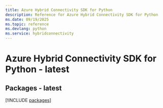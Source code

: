 ```yaml
---
title: Azure Hybrid Connectivity SDK for Python
description: Reference for Azure Hybrid Connectivity SDK for Python
ms.date: 09/19/2025
ms.topic: reference
ms.devlang: python
ms.service: hybridconnectivity
---
```

# Azure Hybrid Connectivity SDK for Python - latest
## Packages - latest
[!INCLUDE [packages](hybrid-connectivity-index.md)]